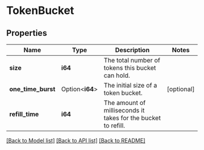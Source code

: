 # TokenBucket

## Properties

Name | Type | Description | Notes
------------ | ------------- | ------------- | -------------
**size** | **i64** | The total number of tokens this bucket can hold. | 
**one_time_burst** | Option<**i64**> | The initial size of a token bucket. | [optional]
**refill_time** | **i64** | The amount of milliseconds it takes for the bucket to refill. | 

[[Back to Model list]](../README.md#documentation-for-models) [[Back to API list]](../README.md#documentation-for-api-endpoints) [[Back to README]](../README.md)


